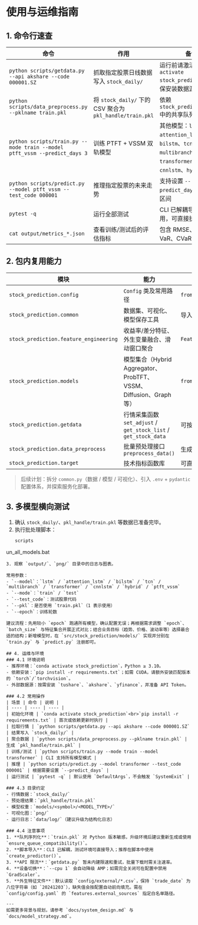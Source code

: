 # 使用与运维指南

## 1. 命令行速查
| 命令 | 作用 | 备注 |
| ---- | ---- | -------- |
| `python scripts/getdata.py --api akshare --code 000001.SZ` | 抓取指定股票日线数据写入 `stock_daily/` | 运行前请激活 `conda activate stock_prediction` 并确保安装数据源依赖 |
| `python scripts/data_preprocess.py --pklname train.pkl` | 将 `stock_daily/` 下的 CSV 聚合为 `pkl_handle/train.pkl` | 依赖 `stock_prediction.init` 中的共享队列与 `dill` |
| `python scripts/train.py --mode train --model ptft_vssm --predict_days 3` | 训练 PTFT + VSSM 双轨模型 | 其他模型：`lstm`、`attention_lstm`、`bilstm`、`tcn`、`multibranch`、`transformer`、`cnnlstm`、`hybrid` |
| `python scripts/predict.py --model ptft_vssm --test_code 000001` | 推理指定股票的未来走势 | 支持设置 `--predict_days` 输出多日区间 |
| `pytest -q` | 运行全部测试 | CLI 已解耦导入副作用，可直接执行 |
| `cat output/metrics_*.json` | 查看训练/测试后的评估指标 | 包含 RMSE、MAPE、VaR、CVaR 等 |

## 2. 包内复用能力
| 模块 | 能力 | 使用方式 |
| ---- | ---- | ---- |
| `stock_prediction.config` | `Config` 类及常用路径 | `from stock_prediction.config import config, train_pkl_path` |
| `stock_prediction.common` | 数据集、可视化、模型保存工具 | 导入前确保 `init.py` 已初始化全局状态 |
| `stock_prediction.feature_engineering` | 收益率/差分特征、外生变量融合、滑动窗口聚合 | `FeatureEngineer(AppConfig.from_env_and_yaml(...).features)` |
| `stock_prediction.models` | 模型集合（Hybrid Aggregator、ProbTFT、VSSM、Diffusion、Graph 等） | `from stock_prediction.models import TemporalHybridNet` |
| `stock_prediction.getdata` | 行情采集函数 `set_adjust` / `get_stock_list` / `get_stock_data` | 可按需组合 |
| `stock_prediction.data_preprocess` | 批量预处理接口 `preprocess_data()` | 生成新的序列化队列 |
| `stock_prediction.target` | 技术指标函数库 | 可直接用于特征工程 |

> 后续计划：拆分 `common.py`（数据 / 模型 / 可视化）、引入 `.env` + `pydantic` 配置体系，并探索服务化部署。

## 3. 多模型横向测试
1. 确认 `stock_daily/`、`pkl_handle/train.pkl` 等数据已准备完毕。
2. 执行批处理脚本：
   ```bat
   scripts
un_all_models.bat
   ```
3. 观察 `output/`、`png/` 目录中的日志与图表。

常用参数：
- `--model`：`lstm` / `attention_lstm` / `bilstm` / `tcn` / `multibranch` / `transformer` / `cnnlstm` / `hybrid` / `ptft_vssm`
- `--mode`：`train` / `test`
- `--test_code`：测试股票代码
- `--pkl`：是否使用 `train.pkl`（1 表示使用）
- `--epoch`：训练轮数

建议流程：先用较小 `epoch` 跑通所有模型，确认配置无误；再根据需求调整 `epoch`、`batch_size` 与特征集合开展正式对比；结合业务目标（趋势、价格、波动率等）选择最合适的结构；新增模型时，在 `src/stock_prediction/models/` 实现并分别在 `train.py` 与 `predict.py` 注册即可。

## 4. 运维与环境
### 4.1 环境说明
- 推荐环境：`conda activate stock_prediction`，Python ≥ 3.10。
- 依赖安装：`pip install -r requirements.txt`；如需 CUDA，请额外安装匹配版本的 `torch`/`torchvision`。
- 外部数据源：按需安装 `tushare`、`akshare`、`yfinance`，并准备 API Token。

### 4.2 常用操作
| 场景 | 命令 | 说明 |
| ---- | ---- | ---- |
| 初始化环境 | `conda activate stock_prediction`<br>`pip install -r requirements.txt` | 首次或依赖更新时执行 |
| 拉取行情 | `python scripts/getdata.py --api akshare --code 000001.SZ` | 结果写入 `stock_daily/` |
| 聚合数据 | `python scripts/data_preprocess.py --pklname train.pkl` | 生成 `pkl_handle/train.pkl` |
| 训练/测试 | `python scripts/train.py --mode train --model transformer` | CLI 支持所有模型模式 |
| 推理 | `python scripts/predict.py --model transformer --test_code 000001` | 根据需要设置 `--predict_days` |
| 运行测试 | `pytest -q` | 默认使用 `DefaultArgs`，不会触发 `SystemExit` |

### 4.3 目录约定
- 行情数据：`stock_daily/`
- 预处理结果：`pkl_handle/train.pkl`
- 模型权重：`models/<symbol>/<MODEL_TYPE>/`
- 可视化图：`png/`
- 运行日志：`data/log/`（建议升级为结构化日志）

### 4.4 注意事项
1. **队列序列化**：`train.pkl` 对 Python 版本敏感，升级环境后建议重新生成或使用 `ensure_queue_compatibility()`。
2. **脚本导入**：CLI 已解耦，测试环境可直接导入；推荐在脚本中使用 `create_predictor()`。
3. **API 限流**：`getdata.py` 暂未内建限速和重试，批量下载时需关注速率。
4. **设备切换**：`--cpu 1` 会自动降级 AMP；如需完全关闭可在配置中禁用 `GradScaler`。
5. **外生特征文件**：默认读取 `config/external/*.csv`，保持 `trade_date` 为八位字符串（如 `20241203`），缺失值会按配置自动前向填充。需在 `config/config.yaml` 的 `features.external_sources` 指定白名单路径。

---
如需更多背景与规划，请参考 `docs/system_design.md` 与 `docs/model_strategy.md`。
